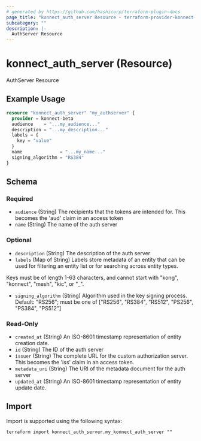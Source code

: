 ```yaml
---
# generated by https://github.com/hashicorp/terraform-plugin-docs
page_title: "konnect_auth_server Resource - terraform-provider-konnect-beta"
subcategory: ""
description: |-
  AuthServer Resource
---
```


# konnect_auth_server (Resource)

AuthServer Resource

## Example Usage

```terraform
resource "konnect_auth_server" "my_authserver" {
  provider = konnect-beta
  audience    = "...my_audience..."
  description = "...my_description..."
  labels = {
    key = "value"
  }
  name              = "...my_name..."
  signing_algorithm = "RS384"
}
```

<!-- schema generated by tfplugindocs -->
## Schema

### Required

- `audience` (String) The recipients that the tokens are intended for. This becomes the 'aud' claim in an access token
- `name` (String) The name of the auth server

### Optional

- `description` (String) The description of the auth server
- `labels` (Map of String) Labels store metadata of an entity that can be used for filtering an entity list or for searching across entity types. 

Keys must be of length 1-63 characters, and cannot start with "kong", "konnect", "mesh", "kic", or "_".
- `signing_algorithm` (String) Algorithm used in the key signing process. Default: "RS256"; must be one of ["RS256", "RS384", "RS512", "PS256", "PS384", "PS512"]

### Read-Only

- `created_at` (String) An ISO-8601 timestamp representation of entity creation date.
- `id` (String) The ID of the auth server
- `issuer` (String) The complete URL for the custom authorization server. This becomes the 'iss' claim in an access token.
- `metadata_uri` (String) The URI of the metadata document for the auth server
- `updated_at` (String) An ISO-8601 timestamp representation of entity update date.

## Import

Import is supported using the following syntax:

```shell
terraform import konnect_auth_server.my_konnect_auth_server ""
```
